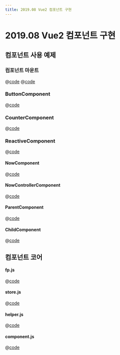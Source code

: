 ```yaml
---
title: 2019.08 Vue2 컴포넌트 구현
---
```

# 2019.08 Vue2 컴포넌트 구현
## 컴포넌트 사용 예제
### 컴포넌트 마운트
@[code](@/docs/fe-dev/pet-project/vue2-component/vue2-component.html)
@[code](@/docs/fe-dev/pet-project/vue2-component/guide/mount.js)

### ButtonComponent
@[code](@/docs/fe-dev/pet-project/vue2-component/guide/ButtonComponent.js)

### CounterComponent
@[code](@/docs/fe-dev/pet-project/vue2-component/guide/CounterComponent.js)

### ReactiveComponent
@[code](@/docs/fe-dev/pet-project/vue2-component/guide/ReactiveComponent.js)

#### NowComponent
@[code](@/docs/fe-dev/pet-project/vue2-component/guide/ReactiveComponent/NowComponent.js)
#### NowControllerComponent
@[code](@/docs/fe-dev/pet-project/vue2-component/guide/ReactiveComponent/NowControllerComponent.js)
#### ParentComponent
@[code](@/docs/fe-dev/pet-project/vue2-component/guide/ReactiveComponent/ParentComponent.js)
#### ChildComponent
@[code](@/docs/fe-dev/pet-project/vue2-component/guide/ReactiveComponent/ChildComponent.js)

## 컴포넌트 코어
#### fp.js
@[code](@/docs/fe-dev/pet-project/vue2-component/core/fp.js)
#### store.js
@[code](@/docs/fe-dev/pet-project/vue2-component/core/store.js)
#### helper.js
@[code](@/docs/fe-dev/pet-project/vue2-component/core/helper.js)
#### component.js
@[code](@/docs/fe-dev/pet-project/vue2-component/core/component.js)


